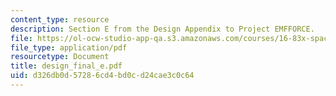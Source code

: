 ```yaml
---
content_type: resource
description: Section E from the Design Appendix to Project EMFFORCE.
file: https://ol-ocw-studio-app-qa.s3.amazonaws.com/courses/16-83x-space-systems-engineering-spring-2002-spring-2003/d326db0d57286cd4bd0cd24cae3c0c64_design_final_e.pdf
file_type: application/pdf
resourcetype: Document
title: design_final_e.pdf
uid: d326db0d-5728-6cd4-bd0c-d24cae3c0c64
---
```

